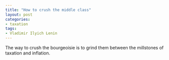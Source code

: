 ```yaml
---
title: "How to crush the middle class"
layout: post
categories:
- taxation
tags:
- Vladimir Ilyich Lenin
---
```


The way to crush the bourgeoisie is to grind them between the millstones of taxation and inflation.